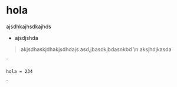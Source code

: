 # hola

ajsdhkajhsdkajhds

- ajsdjshda

> akjsdhaskjdhakjsdhdajs
asd,jbasdkjbdasnkbd \n aksjhdjkasda



`

    hola = 234

`